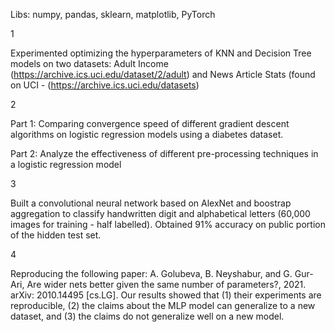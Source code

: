 Libs: numpy, pandas, sklearn, matplotlib, PyTorch

1

Experimented optimizing the hyperparameters of KNN and Decision Tree models on two datasets: Adult Income (https://archive.ics.uci.edu/dataset/2/adult) and News Article Stats (found on UCI - (https://archive.ics.uci.edu/datasets)


2

Part 1: Comparing convergence speed of different gradient descent algorithms on logistic regression models using a diabetes dataset.

Part 2: Analyze the effectiveness of different pre-processing techniques in a logistic regression model

3

Built a convolutional neural network based on AlexNet and boostrap aggregation to classify handwritten digit and alphabetical letters (60,000 images for training - half labelled). Obtained 91% accuracy on public portion of the hidden test set.

4

Reproducing the following paper:
A. Golubeva, B. Neyshabur, and G. Gur-Ari, Are wider nets better given the same number of parameters?, 2021. arXiv: 2010.14495 [cs.LG].
Our results showed that (1) their experiments are reproducible, (2) the claims about the MLP model can generalize to a new dataset, and (3) the claims do not generalize well on a new model.
